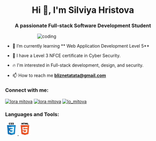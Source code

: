 <h1 align="center">Hi 👋, I'm Silviya Hristova</h1>
<h3 align="center">A passionate Full-stack Software Development Student </h3>


<img align="right" alt="coding" width="400" src="https://camo.githubusercontent.com/5ea076b847d1cc44d6d3a93361410ea769f5b0e451bae76e33446eac6747b7dc/68747470733a2f2f63646e2e6472696262626c652e636f6d2f75736572732f3333313236352f73637265656e73686f74732f323439383730302f616e612d642d736d616c6c2e676966">


<p align="left"> <a href="https://twitter.com/" target="blank"><img src="https://img.shields.io/twitter/follow/?logo=twitter&style=for-the-badge" alt="" /></a> </p>

- 🌱 I’m currently learning ** Web Application Development Level 5**

- 🌱 I have a Level 3 NFCE certificate in Cyber Security.

- 🔥 I'm interested in Full-stack development, design, and security.

- 📫 How to reach me **bliznetatata@gmail.com**


<h3 align="left">Connect with me:</h3>
<p align="left">
<a href="http://www.linkedin.com/in/silviyahristova93/" target="blank"><img align="center" src="https://raw.githubusercontent.com/rahuldkjain/github-profile-readme-generator/master/src/images/icons/Social/linked-in-alt.svg" alt="lora mitova" height="30" width="40" /></a>
<a href="https://www.facebook.com/Sissy.cci/" target="blank"><img align="center" src="https://raw.githubusercontent.com/rahuldkjain/github-profile-readme-generator/master/src/images/icons/Social/facebook.svg" alt="lora mitova" height="30" width="40" /></a>
<a href="https://www.instagram.com/bliznetatata973/" target="blank"><img align="center" src="https://raw.githubusercontent.com/rahuldkjain/github-profile-readme-generator/master/src/images/icons/Social/instagram.svg" alt="lo_mitova" height="30" width="40" /></a>
</p>

<h3 align="left">Languages and Tools:</h3>
<p align="left"> <a href="https://www.w3schools.com/css/" target="_blank" rel="noreferrer"> <img src="https://raw.githubusercontent.com/devicons/devicon/master/icons/css3/css3-original-wordmark.svg" alt="css3" width="40" height="40"/> </a> <a href="https://www.w3.org/html/" target="_blank" rel="noreferrer"> <img src="https://raw.githubusercontent.com/devicons/devicon/master/icons/html5/html5-original-wordmark.svg" alt="html5" width="40" height="40"/> </a> </p>
